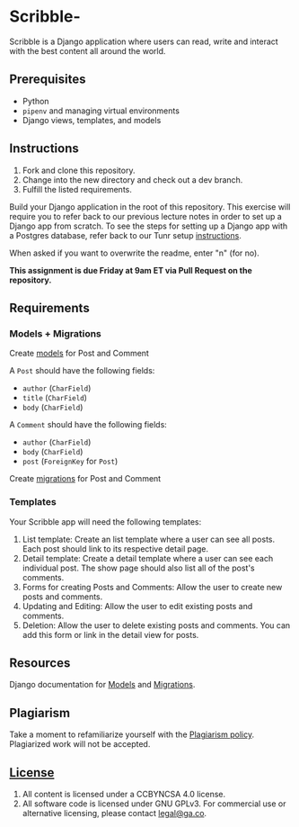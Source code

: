 # Scribble-




Scribble is a Django application where users can read, write and interact with
the best content all around the world.

## Prerequisites

* Python
* `pipenv` and managing virtual environments
* Django views, templates, and models

## Instructions

1. Fork and clone this repository.
1. Change into the new directory and check out a dev branch.
1. Fulfill the listed requirements.

Build your Django application in the root of this repository. This exercise will require you to refer back to our previous lecture notes in order to set up a Django app from scratch. To see the steps for setting up a Django app with a Postgres database, refer back to our Tunr setup [instructions](https://git.generalassemb.ly/SEIR-32221/django-installation). 

When asked if you want to overwrite the readme, enter "n" (for no).

**This assignment is due Friday at 9am ET via Pull Request on the repository.**

## Requirements

### Models + Migrations

Create
[models](https://git.generalassemb.ly/SEIR-32221/django-models#models-10-min--040)
for Post and Comment

A `Post` should have the following fields:

* `author` (`CharField`)
* `title`  (`CharField`)
* `body` (`CharField`)

A `Comment` should have the following fields:

* `author` (`CharField`)
* `body` (`CharField`)
* `post` (`ForeignKey` for `Post`)

Create
[migrations](https://git.generalassemb.ly/SEIR-32221/django-models#migrations-10-min--050)
for Post and Comment

### Templates

Your Scribble app will need the following templates:

1. List template: Create an list template where a user can see all posts. Each
   post should link to its respective detail page.
2. Detail template: Create a detail template where a user can see each
   individual post. The show page should also list all of the post's comments.
3. Forms for creating Posts and Comments: Allow the user to create new posts and
   comments.
4. Updating and Editing: Allow the user to edit existing posts and comments.
5. Deletion: Allow the user to delete existing posts and comments.  You can add
   this form or link in the detail view for posts.

## Resources
Django documentation for [Models](https://docs.djangoproject.com/en/2.1/topics/db/models/) and [Migrations](https://docs.djangoproject.com/en/2.1/topics/migrations/). 

## Plagiarism

Take a moment to refamiliarize yourself with the [Plagiarism policy](https://git.generalassemb.ly/DC-WDI/Administrative/blob/master/plagiarism.md). Plagiarized work will not be accepted.

## [License](LICENSE)

1.  All content is licensed under a CC­BY­NC­SA 4.0 license.
1.  All software code is licensed under GNU GPLv3. For commercial use or
    alternative licensing, please contact legal@ga.co.

